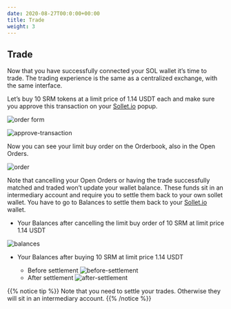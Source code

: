 ```yaml
---
date: 2020-08-27T00:0:00+00:00
title: Trade
weight: 3
---
```


## Trade

Now that you have successfully connected your SOL wallet it’s time to trade. The trading experience is the same as a centralized exchange, with the same interface.

Let’s buy 10 SRM tokens at a limit price of 1.14 USDT each and make sure you approve this transaction on your [Sollet.io](https://sollet.io) popup.

![order form](/images/articles/serum-dex/trade/order-form1.png?classes=shadow&width=30pc)

![approve-transaction](/images/articles/serum-dex/trade/approve-transaction.png?classes=shadow&width=20pc)

Now you can see your limit buy order on the Orderbook, also in the Open Orders.

![order](/images/articles/serum-dex/trade/order.png?classes=shadow&width=60pc)

Note that cancelling your Open Orders or having the trade successfully matched and traded won’t update your wallet balance. These funds sit in an intermediary account and require you to settle them back to your own sollet wallet. You have to go to Balances to settle them back to your [Sollet.io](https://sollet.io) wallet.

- Your Balances after cancelling the limit buy order of 10 SRM at limit price 1.14 USDT

![balances](/images/articles/serum-dex/trade/balances.png?classes=shadow&width=60pc)

- Your Balances after buying 10 SRM at limit price 1.14 USDT

  - Before settlement ![before-settlement](/images/articles/serum-dex/trade/before-settlement.png?classes=shadow&width=100pc)
  - After settlement ![after-settlement](/images/articles/serum-dex/trade/after-settlement.png?classes=shadow&width=100pc)

{{% notice tip %}}
Note that you need to settle your trades. Otherwise they will sit in an intermediary account.
{{% /notice %}}
